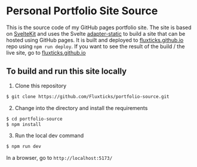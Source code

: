 # Personal Portfolio Site Source

This is the source code of my GitHub pages portfolio site.
The site is based on [SvelteKit](https://kit.svelte.dev) and uses the Svelte [adapter-static](https://kit.svelte.dev/docs/adapter-static) to build a site that can be hosted using GitHub pages.
It is built and deployed to [fluxticks.github.io](https://github.com/Fluxticks/fluxticks.github.io) repo using `npm run deploy`.
If you want to see the result of the build / the live site, go to [fluxticks.github.io](https://fluxticks.github.io)

## To build and run this site locally

1. Clone this repository

```bash
$ git clone https://github.com/Fluxticks/portfolio-source.git
```

2. Change into the directory and install the requirements

```bash
$ cd portfolio-source
$ npm install
```

3. Run the local dev command

```bash
$ npm run dev
```

In a browser, go to `http://localhost:5173/`
